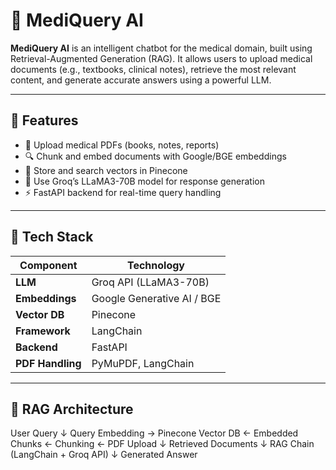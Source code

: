 # 🧠 MediQuery AI

**MediQuery AI** is an intelligent chatbot for the medical domain, built using Retrieval-Augmented Generation (RAG). It allows users to upload medical documents (e.g., textbooks, clinical notes), retrieve the most relevant content, and generate accurate answers using a powerful LLM.

---

## 🚀 Features

- 📄 Upload medical PDFs (books, notes, reports)
- 🔍 Chunk and embed documents with Google/BGE embeddings
- 🧠 Store and search vectors in Pinecone
- 🤖 Use Groq’s LLaMA3-70B model for response generation
- ⚡ FastAPI backend for real-time query handling

---

## 🧱 Tech Stack

| Component        | Technology                |
|------------------|----------------------------|
| **LLM**           | Groq API (LLaMA3-70B)       |
| **Embeddings**    | Google Generative AI / BGE |
| **Vector DB**     | Pinecone                   |
| **Framework**     | LangChain                  |
| **Backend**       | FastAPI                    |            |
| **PDF Handling**  | PyMuPDF, LangChain         |

---

## 🔄 RAG Architecture

User Query
↓
Query Embedding → Pinecone Vector DB ← Embedded Chunks ← Chunking ← PDF Upload
↓
Retrieved Documents
↓
RAG Chain (LangChain + Groq API)
↓
Generated Answer

